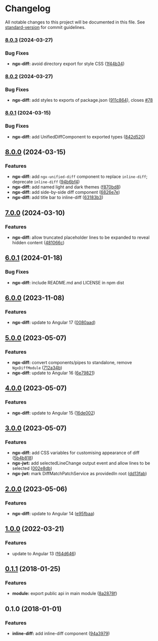 # Changelog

All notable changes to this project will be documented in this file. See [standard-version](https://github.com/conventional-changelog/standard-version) for commit guidelines.

### [8.0.3](https://github.com/rars/ngx-diff/compare/v8.0.2...v8.0.3) (2024-03-27)


### Bug Fixes

* **ngx-diff:** avoid directory export for style CSS ([1f44b34](https://github.com/rars/ngx-diff/commit/1f44b34670e08b788692f369a5fe3514eb94d5cb))

### [8.0.2](https://github.com/rars/ngx-diff/compare/v8.0.1...v8.0.2) (2024-03-27)


### Bug Fixes

* **ngx-diff:** add styles to exports of package.json ([911c864](https://github.com/rars/ngx-diff/commit/911c8642cfc81b4d305aab7ef536c43a6bbc1ce4)), closes [#78](https://github.com/rars/ngx-diff/issues/78)

### [8.0.1](https://github.com/rars/ngx-diff/compare/v8.0.0...v8.0.1) (2024-03-15)


### Bug Fixes

* **ngx-diff:** add UnifiedDiffComponent to exported types ([842d520](https://github.com/rars/ngx-diff/commit/842d520f333763080a2e5a00d66879ec54f7a7f1))

## [8.0.0](https://github.com/rars/ngx-diff/compare/v7.0.0...v8.0.0) (2024-03-15)


### Features

* **ngx-diff:** add `ngx-unified-diff` component to replace `inline-diff`; deprecate `inline-diff` ([94b6bf4](https://github.com/rars/ngx-diff/commit/94b6bf483b9c2c6df2b3cca8899a7b0c1f0c39a4))
* **ngx-diff:** add named light and dark themes ([f870bd8](https://github.com/rars/ngx-diff/commit/f870bd8076a47ff9639ff3b61aeec159d1d17c11))
* **ngx-diff:** add side-by-side diff component ([6826e7e](https://github.com/rars/ngx-diff/commit/6826e7e44586e130b1fe9bf0d0cb327c61beeb9a))
* **ngx-diff:** add title bar to inline-diff ([63183b3](https://github.com/rars/ngx-diff/commit/63183b37d169390b69600b59ad29d72898c97a85))

## [7.0.0](https://github.com/rars/ngx-diff/compare/v6.0.1...v7.0.0) (2024-03-10)

### Features

- **ngx-diff:** allow truncated placeholder lines to be expanded to reveal hidden content ([481066c](https://github.com/rars/ngx-diff/commit/481066c3828cf32b9900db3994fd3db9e6887302))

## [6.0.1](https://github.com/rars/ngx-diff/compare/v6.0.0...v6.0.1) (2024-01-18)

### Bug Fixes

- **ngx-diff:** include README.md and LICENSE in npm dist

## [6.0.0](https://github.com/rars/ngx-diff/compare/v5.0.0...v6.0.0) (2023-11-08)

### Features

- **ngx-diff:** update to Angular 17 ([0080aad](https://github.com/rars/ngx-diff/commit/0080aad4c391443ed368c07f508e51c7bc740576))

## [5.0.0](https://github.com/rars/ngx-diff/compare/v4.0.0...v5.0.0) (2023-05-07)

### Features

- **ngx-diff:** convert components/pipes to standalone, remove `NgxDiffModule` ([712a34b](https://github.com/rars/ngx-diff/commit/712a34bc02dc33b2ec02a163409417c4334d020a))
- **ngx-diff:** update to Angular 16 ([6e79821](https://github.com/rars/ngx-diff/commit/6e79821b6a78f7cd750ae29d4c63a895cb97b19d))

## [4.0.0](https://github.com/rars/ngx-diff/compare/v3.0.0...v4.0.0) (2023-05-07)

### Features

- **ngx-diff:** update to Angular 15 ([16de002](https://github.com/rars/ngx-diff/commit/16de0025724e6888ddd06308e6a8cabecf685210))

## [3.0.0](https://github.com/rars/ngx-diff/compare/v2.0.0...v3.0.0) (2023-05-07)

### Features

- **ngx-diff:** add CSS variables for customising appearance of diff ([5b4b818](https://github.com/rars/ngx-diff/commit/5b4b81803aae4a7b210babfd5478158022122238))
- **ngx-jwt:** add selectedLineChange output event and allow lines to be selected ([002e8db](https://github.com/rars/ngx-diff/commit/002e8dbb0db765edc8d578c6c507f0420d84b9a1))
- **ngx-jwt:** mark DiffMatchPatchService as providedIn root ([dd13fab](https://github.com/rars/ngx-diff/commit/dd13fabeedb8546bdc0f0c1bacc33cbaca06d682))

## [2.0.0](https://github.com/rars/ngx-diff/compare/v1.0.0...v2.0.0) (2023-05-06)

### Features

- **ngx-diff:** update to Angular 14 ([e95fbaa](https://github.com/rars/ngx-diff/commit/e95fbaaf5b52ad40a3e519ec0d8f5a11ac5a60c8))

## [1.0.0](https://github.com/rars/ngx-diff/compare/v0.4.0...v1.0.0) (2022-03-21)

### Features

- update to Angular 13 ([f64d646](https://github.com/rars/ngx-diff/commit/f64d646b8f18124c092ab67d00dce08068e090ce))

<a name="0.1.1"></a>

## [0.1.1](https://github.com/rars/ngx-diff/compare/v0.1.0...v0.1.1) (2018-01-25)

### Features

- **module:** export public api in main module ([8a2878f](https://github.com/rars/ngx-diff/commit/8a2878f))

<a name="0.1.0"></a>

## 0.1.0 (2018-01-01)

### Features

- **inline-diff:** add inline-diff component ([94a3979](https://github.com/rars/ngx-diff/commit/94a3979))
